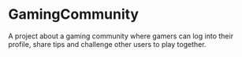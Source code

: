 # GamingCommunity
A project about a gaming community where gamers can log into their profile, share tips and challenge other users to play together.
